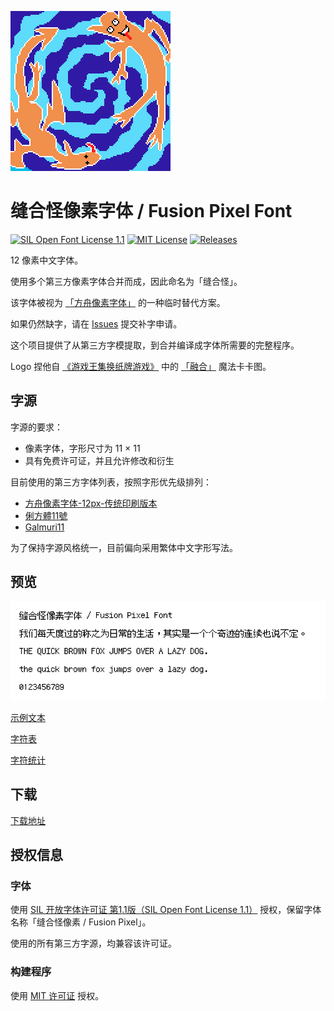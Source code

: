 ![banner](docs/logo.png)

# 缝合怪像素字体 / Fusion Pixel Font

[![SIL Open Font License 1.1](https://img.shields.io/badge/license-OFL--1.1-orange)](https://scripts.sil.org/OFL)
[![MIT License](https://img.shields.io/badge/license-MIT-green)](https://opensource.org/licenses/MIT)
[![Releases](https://img.shields.io/github/v/release/TakWolf/fusion-pixel-font)](https://github.com/TakWolf/fusion-pixel-font/releases)

12 像素中文字体。

使用多个第三方像素字体合并而成，因此命名为「缝合怪」。

该字体被视为 [「方舟像素字体」](https://github.com/TakWolf/ark-pixel-font) 的一种临时替代方案。

如果仍然缺字，请在 [Issues](https://github.com/TakWolf/fusion-pixel-font/issues) 提交补字申请。

这个项目提供了从第三方字模提取，到合并编译成字体所需要的完整程序。

Logo 捏他自 [《游戏王集换纸牌游戏》](https://zh.wikipedia.org/wiki/%E9%81%8A%E6%88%B2%E7%8E%8B%E9%9B%86%E6%8F%9B%E7%B4%99%E7%89%8C%E9%81%8A%E6%88%B2) 中的 [「融合」](https://baike.baidu.com/item/%E8%9E%8D%E5%90%88/2290464) 魔法卡卡图。

## 字源

字源的要求：

- 像素字体，字形尺寸为 11 × 11
- 具有免费许可证，并且允许修改和衍生

目前使用的第三方字体列表，按照字形优先级排列：

- [方舟像素字体-12px-传统印刷版本](https://github.com/TakWolf/ark-pixel-font)
- [俐方體11號](https://github.com/ACh-K/Cubic-11)
- [Galmuri11](https://github.com/quiple/galmuri)

为了保持字源风格统一，目前偏向采用繁体中文字形写法。

## 预览

![preview.png](docs/preview.png)

[示例文本](https://fusion-pixel-font.takwolf.com)

[字符表](https://fusion-pixel-font.takwolf.com/alphabet.html)

[字符统计](docs/font-info.md)

## 下载

[下载地址](https://github.com/TakWolf/fusion-pixel-font/releases)

## 授权信息

### 字体

使用 [SIL 开放字体许可证 第1.1版（SIL Open Font License 1.1）](LICENSE-OFL) 授权，保留字体名称「缝合怪像素 / Fusion Pixel」。

使用的所有第三方字源，均兼容该许可证。

### 构建程序

使用 [MIT 许可证](LICENSE) 授权。
